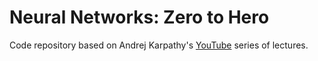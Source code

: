 # Neural Networks: Zero to Hero
Code repository based on Andrej Karpathy's [YouTube](https://youtube.com/playlist?list=PLAqhIrjkxbuWI23v9cThsA9GvCAUhRvKZ&si=Z6gaGx3im1e5BpNZ) series of lectures.

